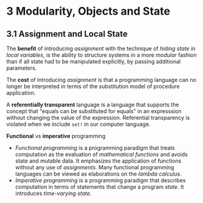 # 3 Modularity, Objects and State

## 3.1 Assignment and Local State

The **benefit** of introducing _assignment_ with the technique of _hiding state in local variables_, is the ability to structure systems in a more _modular_ fashion than if all state had to be manipulated explicitly, by passing additional parameters.

The **cost** of introducing _assignment_ is that a programming language can no longer be interpreted in terms of the substitution model of procedure application.

A **referentially transparent** language is a language that supports the concept that "equals can be substituted for equals" in an expresssion without changing the value of the expression. Referential transparency is violated when we include `set!` in our computer language.

**Functional** vs **imperative** programming

* _Functional programming_ is a programming paradigm that treats computation as the evaluation of _mathematical functions_ and avoids state and mutable data. It emphasizes the application of functions without any use of _assignments_. Many functional programming languages can be viewed as elaborations on the _lambda calculus_.
* _Imperative programming_ is a programming paradigm that describes computation in terms of statements that change a program _state_. It introduces _time-varying state_.
